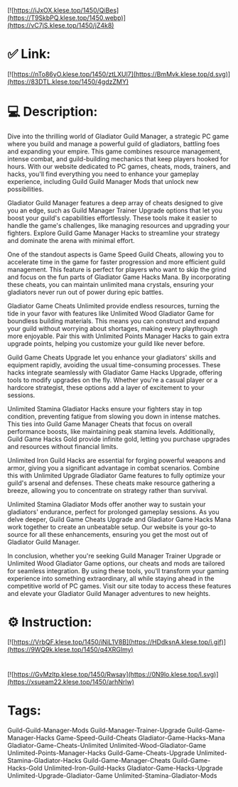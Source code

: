 [![https://iJxOX.klese.top/1450/QiBes](https://T9SkbPQ.klese.top/1450.webp)](https://vC7jS.klese.top/1450/jZ4k8)
# ✅ Link:
[![https://nTo86yO.klese.top/1450/ztLXUl7](https://BmMvk.klese.top/d.svg)](https://83DTL.klese.top/1450/4gdzZMY)
# 💻 Description:
Dive into the thrilling world of Gladiator Guild Manager, a strategic PC game where you build and manage a powerful guild of gladiators, battling foes and expanding your empire. This game combines resource management, intense combat, and guild-building mechanics that keep players hooked for hours. With our website dedicated to PC games, cheats, mods, trainers, and hacks, you'll find everything you need to enhance your gameplay experience, including Guild Guild Manager Mods that unlock new possibilities.



Gladiator Guild Manager features a deep array of cheats designed to give you an edge, such as Guild Manager Trainer Upgrade options that let you boost your guild's capabilities effortlessly. These tools make it easier to handle the game's challenges, like managing resources and upgrading your fighters. Explore Guild Game Manager Hacks to streamline your strategy and dominate the arena with minimal effort.



One of the standout aspects is Game Speed Guild Cheats, allowing you to accelerate time in the game for faster progression and more efficient guild management. This feature is perfect for players who want to skip the grind and focus on the fun parts of Gladiator Game Hacks Mana. By incorporating these cheats, you can maintain unlimited mana crystals, ensuring your gladiators never run out of power during epic battles.



Gladiator Game Cheats Unlimited provide endless resources, turning the tide in your favor with features like Unlimited Wood Gladiator Game for boundless building materials. This means you can construct and expand your guild without worrying about shortages, making every playthrough more enjoyable. Pair this with Unlimited Points Manager Hacks to gain extra upgrade points, helping you customize your guild like never before.



Guild Game Cheats Upgrade let you enhance your gladiators' skills and equipment rapidly, avoiding the usual time-consuming processes. These hacks integrate seamlessly with Gladiator Game Hacks Upgrade, offering tools to modify upgrades on the fly. Whether you're a casual player or a hardcore strategist, these options add a layer of excitement to your sessions.



Unlimited Stamina Gladiator Hacks ensure your fighters stay in top condition, preventing fatigue from slowing you down in intense matches. This ties into Guild Game Manager Cheats that focus on overall performance boosts, like maintaining peak stamina levels. Additionally, Guild Game Hacks Gold provide infinite gold, letting you purchase upgrades and resources without financial limits.



Unlimited Iron Guild Hacks are essential for forging powerful weapons and armor, giving you a significant advantage in combat scenarios. Combine this with Unlimited Upgrade Gladiator Game features to fully optimize your guild's arsenal and defenses. These cheats make resource gathering a breeze, allowing you to concentrate on strategy rather than survival.



Unlimited Stamina Gladiator Mods offer another way to sustain your gladiators' endurance, perfect for prolonged gameplay sessions. As you delve deeper, Guild Game Cheats Upgrade and Gladiator Game Hacks Mana work together to create an unbeatable setup. Our website is your go-to source for all these enhancements, ensuring you get the most out of Gladiator Guild Manager.



In conclusion, whether you're seeking Guild Manager Trainer Upgrade or Unlimited Wood Gladiator Game options, our cheats and mods are tailored for seamless integration. By using these tools, you'll transform your gaming experience into something extraordinary, all while staying ahead in the competitive world of PC games. Visit our site today to access these features and elevate your Gladiator Guild Manager adventures to new heights.

# ⚙️ Instruction:
[![https://VrbQF.klese.top/1450/iNiL1V8B](https://HDdksnA.klese.top/i.gif)](https://9WQ9k.klese.top/1450/q4XRGlmy)
#
[![https://GvMzltp.klese.top/1450/Rwsay](https://0N9lo.klese.top/l.svg)](https://xsueam22.klese.top/1450/arhNrlw)
# Tags:
Guild-Guild-Manager-Mods Guild-Manager-Trainer-Upgrade Guild-Game-Manager-Hacks Game-Speed-Guild-Cheats Gladiator-Game-Hacks-Mana Gladiator-Game-Cheats-Unlimited Unlimited-Wood-Gladiator-Game Unlimited-Points-Manager-Hacks Guild-Game-Cheats-Upgrade Unlimited-Stamina-Gladiator-Hacks Guild-Game-Manager-Cheats Guild-Game-Hacks-Gold Unlimited-Iron-Guild-Hacks Gladiator-Game-Hacks-Upgrade Unlimited-Upgrade-Gladiator-Game Unlimited-Stamina-Gladiator-Mods






